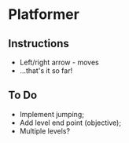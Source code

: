 # Platformer

## Instructions

+ Left/right arrow - moves
+ ...that's it so far!

## To Do

+ Implement jumping;
+ Add level end point (objective);
+ Multiple levels?